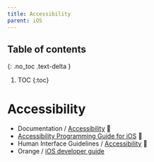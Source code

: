 ```yaml
---
title: Accessibility
parent: iOS
---
```


## Table of contents
{: .no_toc .text-delta }

1. TOC
{:toc}

<!--- Everything above this is generated --->

# Accessibility
- Documentation / [Accessibility](https://developer.apple.com/documentation/accessibility)  
- [Accessibility Programming Guide for iOS](https://developer.apple.com/library/archive/documentation/UserExperience/Conceptual/iPhoneAccessibility/Making_Application_Accessible/Making_Application_Accessible.html)  
- Human Interface Guidelines / [Accessibility](https://developer.apple.com/design/human-interface-guidelines/foundations/accessibility)  
- Orange / [iOS developer guide](https://a11y-guidelines.orange.com/en/mobile/ios/development/)
